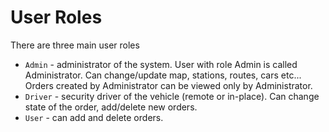 
# User Roles

There are three main user roles

- `Admin` - administrator of the system. User with role Admin is called Administrator. Can change/update map, stations, routes, cars etc...
  Orders created by Administrator can be viewed only by Administrator.
- `Driver` - security driver of the vehicle (remote or in-place). Can change state of the order, add/delete new orders.
- `User` - can add and delete orders.
